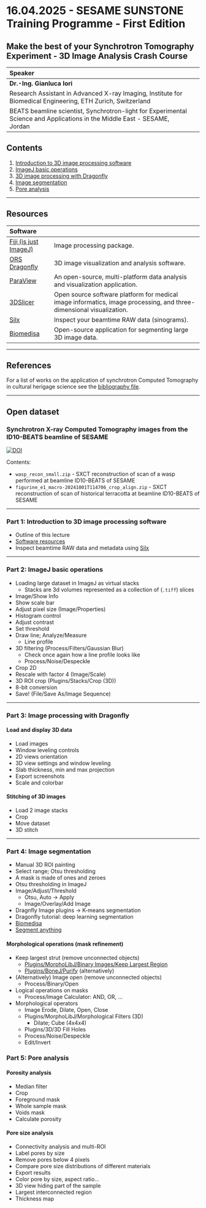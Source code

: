 
# 16.04.2025 - SESAME SUNSTONE Training Programme - First Edition
## Make the best of your Synchrotron Tomography Experiment - 3D Image Analysis Crash Course

| Speaker ||
| :--- | --- |
| **Dr.-Ing. Gianluca Iori** |
| Research Assistant in Advanced X-ray Imaging, Institute for Biomedical Engineering, ETH Zurich, Switzerland |
| BEATS beamline scientist, Synchrotron-light for Experimental Science and Applications in the Middle East - SESAME, Jordan |

## Contents
1. [Introduction to 3D image processing software](#part-1-introduction-to-3d-image-processing-software)
2. [ImageJ basic operations](#part-2-imagej-basic-operations)
3. [3D image processing with Dragonfly](#part-3-image-processing-with-dragonfly)
4. [Image segmentation](#part-4-image-segmentation)
5. [Pore analysis](#part-5-pore-analysis)

---
## Resources
| Software ||
| :--- | --- |
| [Fiji (is just ImageJ)](https://fiji.sc/) | Image processing package. |
| [ORS Dragonfly](https://dragonfly.comet.tech/) | 3D image visualization and analysis software. |
| [ParaView](https://www.paraview.org/) | An open-source, multi-platform data analysis and visualization application. |
| [3DSlicer](https://www.slicer.org/) | Open source software platform for medical image informatics, image processing, and three-dimensional visualization. |
| [Silx](https://www.silx.org/doc/silx/latest/install.html) | Inspect your beamtime RAW data (sinograms). |
| [Biomedisa](https://biomedisa.info/) | Open-source application for segmenting large 3D image data. |

---
## References
For a list of works on the application of synchrotron Computed Tomography in cultural herigage science see the [bibliography file](cultural_heritage.bib).

---
## Open dataset
### Synchrotron X-ray Computed Tomography images from the ID10-BEATS beamline of SESAME
[![DOI](https://zenodo.org/badge/DOI/10.5281/zenodo.15182529.svg)](https://doi.org/10.5281/zenodo.15182529)

Contents:
- `wasp_recon_small.zip` - SXCT reconstruction of scan of a wasp performed at beamline ID10-BEATS of SESAME
- `figurine_e1_macro-20241001T114706_crop_align.zip` - SXCT reconstruction of scan of historical terracotta at beamline ID10-BEATS of SESAME

---
### Part 1: Introduction to 3D image processing software
- Outline of this lecture
- [Software resources](resources)
- Inspect beamtime RAW data and metadata using [Silx](https://www.silx.org/doc/silx/latest/install.html)

---
### Part 2: ImageJ basic operations
- Loading large dataset in ImageJ as virtual stacks
    - Stacks are 3d volumes represented as a collection of (`.tiff`) slices
- Image/Show Info
- Show scale bar
- Adjust pixel size (Image/Properties)
- Histogram control 
- Adjust contrast
- Set threshold
- Draw line; Analyze/Measure
    - Line profile
- 3D filtering (Process/Filters/Gaussian Blur)
    - Check once again how a line profile looks like
    - Process/Noise/Despeckle
- Crop 2D
- Rescale with factor 4 (Image/Scale)
- 3D ROI crop (Plugins/Stacks/Crop (3D))
- 8-bit conversion
- Save! (File/Save As/Image Sequence)

---
### Part 3: Image processing with Dragonfly
#### Load and display 3D data
- Load images
- Window leveling controls
- 2D views orientation
- 3D view settings and window leveling
- Slab thickness, min and max projection
- Export screenshots
- Scale and colorbar

#### Stitching of 3D images
- Load 2 image stacks
- Crop
- Move dataset
- 3D stitch

---
### Part 4: Image segmentation
- Manual 3D ROI painting
- Select range; Otsu thresholding
- A mask is made of ones and zeroes
- Otsu thresholding in ImageJ
- Image/Adjust/Threshold
    - Otsu, Auto -> Apply
    - Image/Overlay/Add Image
- Dragnfly Image plugins -> K-means segmentation
- Dragonfly tutorial: deep learning segmentation
- [Biomedisa](https://biomedisa.info/)
- [Segment anything](https://segment-anything.com/)

#### Morphological operations (mask refinement)
- Keep largest strut (remove unconnected objects)
    - [Plugins/MorphoLibJ/Binary Images/Keep Largest Region](https://imagej.net/MorphoLibJ)
    - [Plugins/BoneJ/Purify](https://bonej.org/purify) (alternatively)
- (Alternatively) Image open (remove unconnected objects)
    - Process/Binary/Open
- Logical operations on masks
    - Process/Image Calculator: AND, OR, ...
- Morphological operators
    - Image Erode, Dilate, Open, Close
    - Plugins/MorphoLibJ/Morphological Filters (3D)
        - Dilate; Cube (4x4x4)
    - Plugins/3D/3D Fill Holes
    - Process/Noise/Despeckle
    - Edit/Invert

### Part 5: Pore analysis

#### Porosity analysis
- Median filter
- Crop
- Foreground mask
- Whole sample mask
- Voids mask
- Calculate porosity

#### Pore size analysis
- Connectivity analysis and multi-ROI
- Label pores by size
- Remove pores below 4 pixels
- Compare pore size distributions of different materials
- Export results
- Color pore by size, aspect ratio…
- 3D view hiding part of the sample
- Largest interconnected region
- Thickness map





    
